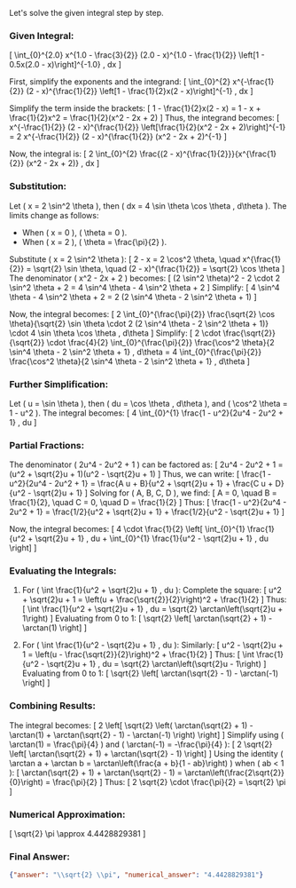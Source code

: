 Let's solve the given integral step by step.

### Given Integral:
\[
\int_{0}^{2.0} x^{1.0 - \frac{3}{2}} (2.0 - x)^{1.0 - \frac{1}{2}} \left[1 - 0.5x(2.0 - x)\right]^{-1.0} \, dx
\]

First, simplify the exponents and the integrand:
\[
\int_{0}^{2} x^{-\frac{1}{2}} (2 - x)^{\frac{1}{2}} \left[1 - \frac{1}{2}x(2 - x)\right]^{-1} \, dx
\]

Simplify the term inside the brackets:
\[
1 - \frac{1}{2}x(2 - x) = 1 - x + \frac{1}{2}x^2 = \frac{1}{2}(x^2 - 2x + 2)
\]
Thus, the integrand becomes:
\[
x^{-\frac{1}{2}} (2 - x)^{\frac{1}{2}} \left[\frac{1}{2}(x^2 - 2x + 2)\right]^{-1} = 2 x^{-\frac{1}{2}} (2 - x)^{\frac{1}{2}} (x^2 - 2x + 2)^{-1}
\]

Now, the integral is:
\[
2 \int_{0}^{2} \frac{(2 - x)^{\frac{1}{2}}}{x^{\frac{1}{2}} (x^2 - 2x + 2)} \, dx
\]

### Substitution:
Let \( x = 2 \sin^2 \theta \), then \( dx = 4 \sin \theta \cos \theta \, d\theta \). The limits change as follows:
- When \( x = 0 \), \( \theta = 0 \).
- When \( x = 2 \), \( \theta = \frac{\pi}{2} \).

Substitute \( x = 2 \sin^2 \theta \):
\[
2 - x = 2 \cos^2 \theta, \quad x^{\frac{1}{2}} = \sqrt{2} \sin \theta, \quad (2 - x)^{\frac{1}{2}} = \sqrt{2} \cos \theta
\]
The denominator \( x^2 - 2x + 2 \) becomes:
\[
(2 \sin^2 \theta)^2 - 2 \cdot 2 \sin^2 \theta + 2 = 4 \sin^4 \theta - 4 \sin^2 \theta + 2
\]
Simplify:
\[
4 \sin^4 \theta - 4 \sin^2 \theta + 2 = 2 (2 \sin^4 \theta - 2 \sin^2 \theta + 1)
\]

Now, the integral becomes:
\[
2 \int_{0}^{\frac{\pi}{2}} \frac{\sqrt{2} \cos \theta}{\sqrt{2} \sin \theta \cdot 2 (2 \sin^4 \theta - 2 \sin^2 \theta + 1)} \cdot 4 \sin \theta \cos \theta \, d\theta
\]
Simplify:
\[
2 \cdot \frac{\sqrt{2}}{\sqrt{2}} \cdot \frac{4}{2} \int_{0}^{\frac{\pi}{2}} \frac{\cos^2 \theta}{2 \sin^4 \theta - 2 \sin^2 \theta + 1} \, d\theta = 4 \int_{0}^{\frac{\pi}{2}} \frac{\cos^2 \theta}{2 \sin^4 \theta - 2 \sin^2 \theta + 1} \, d\theta
\]

### Further Simplification:
Let \( u = \sin \theta \), then \( du = \cos \theta \, d\theta \), and \( \cos^2 \theta = 1 - u^2 \). The integral becomes:
\[
4 \int_{0}^{1} \frac{1 - u^2}{2u^4 - 2u^2 + 1} \, du
\]

### Partial Fractions:
The denominator \( 2u^4 - 2u^2 + 1 \) can be factored as:
\[
2u^4 - 2u^2 + 1 = (u^2 + \sqrt{2}u + 1)(u^2 - \sqrt{2}u + 1)
\]
Thus, we can write:
\[
\frac{1 - u^2}{2u^4 - 2u^2 + 1} = \frac{A u + B}{u^2 + \sqrt{2}u + 1} + \frac{C u + D}{u^2 - \sqrt{2}u + 1}
\]
Solving for \( A, B, C, D \), we find:
\[
A = 0, \quad B = \frac{1}{2}, \quad C = 0, \quad D = \frac{1}{2}
\]
Thus:
\[
\frac{1 - u^2}{2u^4 - 2u^2 + 1} = \frac{1/2}{u^2 + \sqrt{2}u + 1} + \frac{1/2}{u^2 - \sqrt{2}u + 1}
\]

Now, the integral becomes:
\[
4 \cdot \frac{1}{2} \left[ \int_{0}^{1} \frac{1}{u^2 + \sqrt{2}u + 1} \, du + \int_{0}^{1} \frac{1}{u^2 - \sqrt{2}u + 1} \, du \right]
\]

### Evaluating the Integrals:
1. For \( \int \frac{1}{u^2 + \sqrt{2}u + 1} \, du \):
   Complete the square:
   \[
   u^2 + \sqrt{2}u + 1 = \left(u + \frac{\sqrt{2}}{2}\right)^2 + \frac{1}{2}
   \]
   Thus:
   \[
   \int \frac{1}{u^2 + \sqrt{2}u + 1} \, du = \sqrt{2} \arctan\left(\sqrt{2}u + 1\right)
   \]
   Evaluating from 0 to 1:
   \[
   \sqrt{2} \left[ \arctan(\sqrt{2} + 1) - \arctan(1) \right]
   \]

2. For \( \int \frac{1}{u^2 - \sqrt{2}u + 1} \, du \):
   Similarly:
   \[
   u^2 - \sqrt{2}u + 1 = \left(u - \frac{\sqrt{2}}{2}\right)^2 + \frac{1}{2}
   \]
   Thus:
   \[
   \int \frac{1}{u^2 - \sqrt{2}u + 1} \, du = \sqrt{2} \arctan\left(\sqrt{2}u - 1\right)
   \]
   Evaluating from 0 to 1:
   \[
   \sqrt{2} \left[ \arctan(\sqrt{2} - 1) - \arctan(-1) \right]
   \]

### Combining Results:
The integral becomes:
\[
2 \left[ \sqrt{2} \left( \arctan(\sqrt{2} + 1) - \arctan(1) + \arctan(\sqrt{2} - 1) - \arctan(-1) \right) \right]
\]
Simplify using \( \arctan(1) = \frac{\pi}{4} \) and \( \arctan(-1) = -\frac{\pi}{4} \):
\[
2 \sqrt{2} \left[ \arctan(\sqrt{2} + 1) + \arctan(\sqrt{2} - 1) \right]
\]
Using the identity \( \arctan a + \arctan b = \arctan\left(\frac{a + b}{1 - ab}\right) \) when \( ab < 1 \):
\[
\arctan(\sqrt{2} + 1) + \arctan(\sqrt{2} - 1) = \arctan\left(\frac{2\sqrt{2}}{0}\right) = \frac{\pi}{2}
\]
Thus:
\[
2 \sqrt{2} \cdot \frac{\pi}{2} = \sqrt{2} \pi
\]

### Numerical Approximation:
\[
\sqrt{2} \pi \approx 4.4428829381
\]

### Final Answer:
```json
{"answer": "\\sqrt{2} \\pi", "numerical_answer": "4.4428829381"}
```